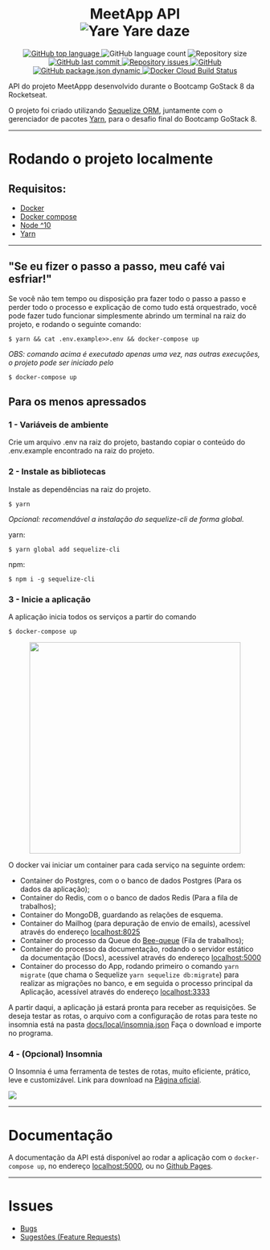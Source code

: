 <h1 align="center">
    MeetApp API
    </br>
    <img alt="Yare Yare daze" src="https://i.imgur.com/3cqc6DD.png" />

</h1>
<p align="center">
  <a href="https://github.com/thejoaov/bootcamp-meetapp-api/search?l=javascript">
    <img alt="GitHub top language" src="https://img.shields.io/github/languages/top/thejoaov/bootcamp-meetapp-api.svg">
  </a>
  <img alt="GitHub language count" src="https://img.shields.io/github/languages/count/thejoaov/bootcamp-meetapp-api.svg">
  <img alt="Repository size" src="https://img.shields.io/github/repo-size/thejoaov/bootcamp-meetapp-api.svg">
  <a href="https://github.com/thejoaov/bootcamp-meetapp-api/commits/master">
    <img alt="GitHub last commit" src="https://img.shields.io/github/last-commit/thejoaov/bootcamp-meetapp-api.svg">
  </a>
  <a href="https://github.com/thejoaov/bootcamp-meetapp-api/issues">
    <img alt="Repository issues" src="https://img.shields.io/github/issues/thejoaov/bootcamp-meetapp-api.svg">
  </a>
  <a href="https://github.com/thejoaov/bootcamp-meetapp-api/blob/master/LICENSE">
    <img alt="GitHub" src="https://img.shields.io/github/license/thejoaov/bootcamp-meetapp-api.svg">
  </a>
  <a href="https://github.com/thejoaov/bootcamp-meetapp-api/blob/master/package.json">
    <img alt="GitHub package.json dynamic" src="https://img.shields.io/github/package-json/keywords/thejoaov/bootcamp-meetapp-api">
  </a>
  <a href="https://hub.docker.com/r/thejoaov/meetapp">
    <img alt="Docker Cloud Build Status" src="https://img.shields.io/docker/cloud/build/thejoaov/meetapp">
  </a>
</p>


API do projeto MeetAppp desenvolvido durante o Bootcamp GoStack 8 da Rocketseat.

O projeto foi criado utilizando [Sequelize ORM](https://sequelize.org/), juntamente com o gerenciador de pacotes [Yarn](https://yarnpkg.com/pt-BR/), para o desafio final do Bootcamp GoStack 8.

---
# Rodando o projeto localmente

## Requisitos:
- [Docker](https://docs.docker.com/install/)
- [Docker compose](https://docs.docker.com/compose/install/)
- [Node ^10](https://nodejs.org/en/)
- [Yarn](https://yarnpkg.com/pt-BR/)
---
## "Se eu fizer o passo a passo, meu café vai esfriar!"

Se você não tem tempo ou disposição pra fazer todo o passo a passo e perder todo o processo e explicação de como tudo está orquestrado, você pode fazer tudo funcionar simplesmente abrindo um terminal na raiz do projeto, e rodando o seguinte comando:
```
$ yarn && cat .env.example>>.env && docker-compose up
```
_OBS: comando acima é executado apenas uma vez, nas outras execuções, o projeto pode ser iniciado pelo_ 
```
$ docker-compose up
```

## Para os menos apressados
### 1 - Variáveis de ambiente
Crie um arquivo .env na raiz do projeto, bastando copiar o conteúdo do .env.example encontrado na raiz do projeto.

### 2 - Instale as bibliotecas
Instale as dependências na raiz do projeto.
```
$ yarn
```
_Opcional: recomendável a instalação do sequelize-cli de forma global._

yarn:
```
$ yarn global add sequelize-cli
```
npm:
```
$ npm i -g sequelize-cli
```

### 3 - Inicie a aplicação
A aplicação inicia todos os serviços a partir do comando
```
$ docker-compose up
```
<div align="center">
<img src="https://i.imgur.com/mMknsiN.gif" height="420">
</div>

O docker vai iniciar um container para cada serviço na seguinte ordem:
- Container do Postgres, com o o banco de dados Postgres (Para os dados da aplicação);
- Container do Redis, com o o banco de dados Redis (Para a fila de trabalhos);
- Container do MongoDB, guardando as relações de esquema.
- Container do Mailhog (para depuração de envio de emails), acessível através do endereço [localhost:8025](http://localhost:8025)
- Container do processo da Queue do [Bee-queue](https://bee-queue.com/) (Fila de trabalhos);
- Container do processo da documentação, rodando o servidor estático da documentação (Docs), acessível através do endereço [localhost:5000](http://localhost:5000)
- Container do processo do App, rodando primeiro o comando
`yarn migrate` (que chama o Sequelize `yarn sequelize db:migrate`) para realizar as migrações no banco, e em seguida o processo principal da Aplicação, acessível através do endereço [localhost:3333](http://localhost:3333)

A partir daqui, a aplicação já estará pronta para receber as requisições. Se deseja testar as rotas, o arquivo com a configuração de rotas para teste no insomnia está na pasta [docs/local/insomnia.json](https://raw.githubusercontent.com/thejoaov/bootcamp-meetapp-api/master/docs/config/insomnia.json)
Faça o download e importe no programa.

### 4 - (Opcional) Insomnia
O Insomnia é uma ferramenta de testes de rotas, muito eficiente, prático, leve e customizável. Link para download na [Página oficial](https://insomnia.rest/download/).

![](https://i.imgur.com/wTn2ltn.png)

---
# Documentação

A documentação da API está disponível ao rodar a aplicação com o ```docker-compose up```, no endereço [localhost:5000](http://localhost:5000), ou no [Github Pages](https://thejoaov.github.io/bootcamp-meetapp-api/).

---
# Issues

- [Bugs](https://github.com/thejoaov/bootcamp-meetapp-api/issues/new?assignees=&labels=bug&template=bug_report.md&title=Bug)
- [Sugestões (Feature Requests)](https://github.com/thejoaov/bootcamp-meetapp-api/issues/new?assignees=&labels=&template=feature_request.md&title=)
